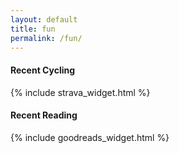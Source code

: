 ```yaml
---
layout: default
title: fun
permalink: /fun/
---
```


#### Recent Cycling 

{% include strava_widget.html %}

#### Recent Reading

{% include goodreads_widget.html %}


